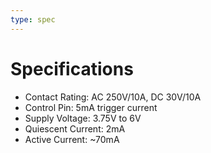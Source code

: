 ```yaml
---
type: spec
---
```


# Specifications

- Contact Rating: AC 250V/10A, DC 30V/10A
- Control Pin: 5mA trigger current
- Supply Voltage: 3.75V to 6V
- Quiescent Current: 2mA
- Active Current: ~70mA
